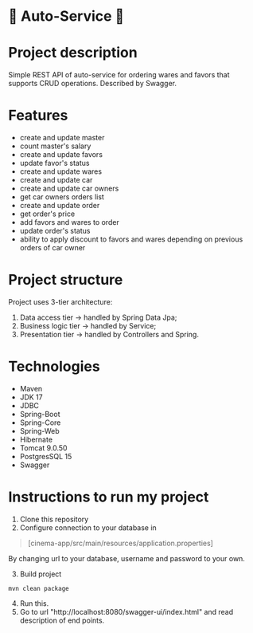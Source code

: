 # :car: Auto-Service :car:
# Project description
Simple REST API of auto-service for ordering wares and favors that supports CRUD operations. Described by Swagger.
# Features
- create and update master
- count master's salary
- create and update favors
- update favor's status
- create and update wares
- create and update car
- create and update car owners
- get car owners orders list
- create and update order
- get order's price
- add favors and wares to order
- update order's status
- ability to apply discount to favors and wares depending on previous orders of car owner
# Project structure
Project uses 3-tier architecture:
1. Data access tier -> handled by Spring Data Jpa;
2. Business logic tier -> handled by Service;
3. Presentation tier -> handled by Controllers and Spring.
# Technologies
- Maven
- JDK 17
- JDBC
- Spring-Boot
- Spring-Core
- Spring-Web
- Hibernate
- Tomcat 9.0.50
- PostgresSQL 15
- Swagger
# Instructions to run my project
1. Clone this repository <br/>
2. Configure connection to your database in
> [cinema-app/src/main/resources/application.properties]

By changing url to your database, username and password to your own. <br/>

3. Build project
```shell
mvn clean package
```

4. Run this. <br/>
5. Go to url "http://localhost:8080/swagger-ui/index.html" and read description of end points.